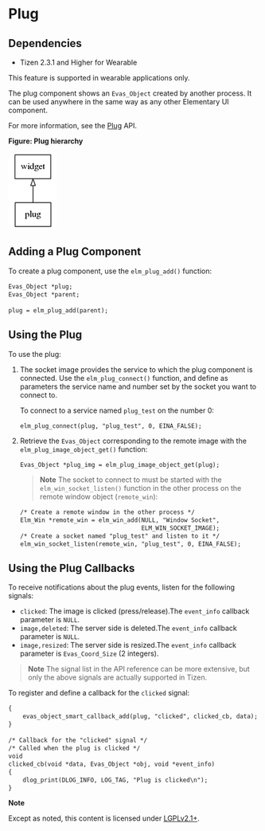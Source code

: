 # Plug

## Dependencies

- Tizen 2.3.1 and Higher for Wearable

This feature is supported in wearable applications only.

The plug component shows an `Evas_Object` created by another process. It can be used anywhere in the same way as any other Elementary UI component.

For more information, see the [Plug](../../../../../org.tizen.native.wearable.apireference/group__Plug.html) API.

**Figure: Plug hierarchy**

![Plug hierarchy](./media/plug_tree.png)

## Adding a Plug Component

To create a plug component, use the `elm_plug_add()` function:

```
Evas_Object *plug;
Evas_Object *parent;

plug = elm_plug_add(parent);
```

## Using the Plug

To use the plug:

1. The socket image provides the service to which the plug component is connected. Use the `elm_plug_connect()` function, and define as parameters the service name and number set by the socket you want to connect to.

   To connect to a service named `plug_test` on the number 0:

   ```
   elm_plug_connect(plug, "plug_test", 0, EINA_FALSE);
   ```

2. Retrieve the `Evas_Object` corresponding to the remote image with the `elm_plug_image_object_get()` function:

   ```
   Evas_Object *plug_img = elm_plug_image_object_get(plug);
   ```

   > **Note**
   > The socket to connect to must be started with the `elm_win_socket_listen()` function in the other process on the remote window object (`remote_win`):

   ```
   /* Create a remote window in the other process */
   Elm_Win *remote_win = elm_win_add(NULL, "Window Socket",
                                     ELM_WIN_SOCKET_IMAGE);
   /* Create a socket named "plug_test" and listen to it */
   elm_win_socket_listen(remote_win, "plug_test", 0, EINA_FALSE);
   ```

## Using the Plug Callbacks

To receive notifications about the plug events, listen for the following signals:

- `clicked`: The image is clicked (press/release).The `event_info` callback parameter is `NULL`.
- `image,deleted`: The server side is deleted.The `event_info` callback parameter is `NULL`.
- `image,resized`: The server side is resized.The `event_info` callback parameter is `Evas_Coord_Size` (2 integers).

> **Note**
> The signal list in the API reference can be more extensive, but only the above signals are actually supported in Tizen.

To register and define a callback for the `clicked` signal:

```
{
    evas_object_smart_callback_add(plug, "clicked", clicked_cb, data);
}

/* Callback for the "clicked" signal */
/* Called when the plug is clicked */
void
clicked_cb(void *data, Evas_Object *obj, void *event_info)
{
    dlog_print(DLOG_INFO, LOG_TAG, "Plug is clicked\n");
}
```

**Note**

Except as noted, this content is licensed under [LGPLv2.1+](http://opensource.org/licenses/LGPL-2.1).